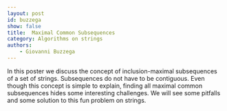 ```yaml
---
layout: post
id: buzzega
show: false
title:  Maximal Common Subsequences
category: Algorithms on strings
authors:
    - Giovanni Buzzega
---
```


In this poster we discuss the concept of inclusion-maximal subsequences of a set of strings. Subsequences do not have to be contiguous.
Even though this concept is simple to explain, finding all maximal common subsequences hides some interesting challenges.
We will see some pitfalls and some solution to this fun problem on strings.